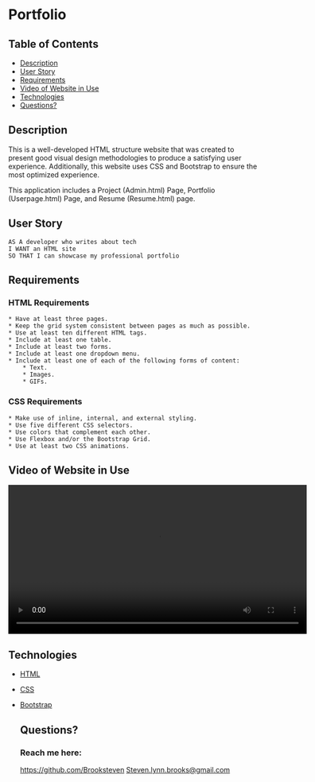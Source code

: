 # Portfolio


## Table of Contents
  * [Description](#description)
  * [User Story](#user-story)
  * [Requirements](#requirements)
  * [Video of Website in Use](#video-of-website-in-use)
  * [Technologies](#technologies)
  * [Questions?](#questions)


## Description
  This is a well-developed HTML structure website that was created to present good visual design methodologies to produce a satisfying user experience. Additionally, this website uses CSS and Bootstrap to ensure the most optimized experience.

  This application includes a Project (Admin.html) Page, Portfolio (Userpage.html) Page, and Resume (Resume.html) page.

## User Story
    AS A developer who writes about tech
    I WANT an HTML site
    SO THAT I can showcase my professional portfolio

## Requirements
  ### HTML Requirements
    * Have at least three pages.
    * Keep the grid system consistent between pages as much as possible.
    * Use at least ten different HTML tags.
    * Include at least one table.
    * Include at least two forms.
    * Include at least one dropdown menu.
    * Include at least one of each of the following forms of content: 
        * Text.
        * Images.
        * GIFs.
  ### CSS Requirements
    * Make use of inline, internal, and external styling.
    * Use five different CSS selectors.
    * Use colors that complement each other.
    * Use Flexbox and/or the Bootstrap Grid.
    * Use at least two CSS animations.

## Video of Website in Use

<video width="600" controls>
  <source src="./assets/Professional-Portfolio.webm" type="video/webm">
</video>



## Technologies
* [HTML](https://html.com/)
* [CSS](https://developer.mozilla.org/en-US/docs/Web/CSS)
* [Bootstrap](https://getbootstrap.com/)
 

  ## Questions?
  ### Reach me here: 
  https://github.com/Brooksteven
  Steven.lynn.brooks@gmail.com
